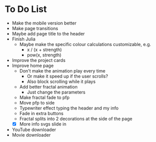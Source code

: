 # To Do List

- Make the mobile version better
- Make page transitions
- Maybe add page title to the header
- Finish Julia
  - Maybe make the specific colour calculations customizable, e.g.
    - x / (x + strength)
    - pow(x, strength)
- Improve the project cards
- Improve home page
  - Don't make the animation play every time
    - Or make it speed up if the user scrolls?
    - Also block scrolling while it plays
  - Add better fractal animation
    - Just change the parameters
  - Make fractal fade to pfp
  - Move pfp to side
  - Typewriter effect typing the header and my info
  - Fade in extra buttons
  - Fractal splits into 2 decorations at the side of the page
  - [X] More info svgs slide in

- YouTube downloader
- Movie downloader

